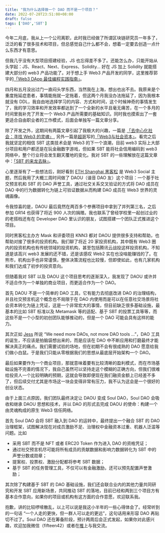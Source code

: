 ```yaml
---
title: "我为什么选择做一个 DAO 而不是一个项目？"
date: 2022-07-28T23:51:08+08:00
draft: false
tags: ['DAO','SBT']
---
```


今年二月底，我从上一个公司离职，此时我已经做了所谓区块链研究员一年多了，泛泛的看了很多技术和项目，但总感觉自己什么都不会，想着一定要去创造一点什么东西才有意思。

但我几乎没有大型项目搭建经验，JS 也忘得差不多了。还能怎么办，只能开始从头学起：JS、React、Next、Express、Solidity... 好在 JS 加上 Solidity 就能搭建大部分的 web3 产品功能了。对于想上手 Web3 产品开发的同学，这里推荐郭宇的[「Web3 DApp 最佳编程实践指南」](https://guoyu.mirror.xyz/RD-xkpoxasAU7x5MIJmiCX4gll3Cs0pAd5iM258S1Ek)。

四月和五月没出过门一直闷头学东西，当然我在上海，想出也出不去。我原来是个重度拖延症患者，事情能拖就一定拖着，但这两个月我没办法拖延了，因为我根本就没有 DDL，我自由地选择学习的内容、方式和时间，这个时候神奇的事情发生了，我的学习效率和开发效率都达到了一个全新的水平且毫无痛苦，在一个多月的时间里我补充了开发一个 Web3 产品所需要的基础知识。同时我也摸索出了一套更适合自由职业者的工作模式，后面会单独写一篇文章分享。

除了开发之外，这期间有两篇文章引起了我极大的兴趣，一篇是 [「去中心化社会：寻找 Web3 的灵魂」](https://mp.weixin.qq.com/s/QzqvMtD9lWiMcPa0gCk-Yg), 另外一篇是[超哥](https://twitter.com/cwweb3)写的[「Web3与社会资本」](https://mp.weixin.qq.com/s/lbRS9gpYn5NZ_zJw0Q3ccg)。看完之后我就坚定的相信 SBT 这类技术会是 Web3 的下一个浪潮，目前 web3 实际上大部分项目和用户都还是在玩金融数字游戏，但如果 SBT 能将社会信用编码到 web3 网络中，整个行业将会发生翻天覆地的变化。我对 SBT 的一些理解放在这篇文章中：[「SBT 的来龙去脉」](https://mirror.xyz/tingfei.eth/K1G3WU2Y2R6LsvvqAq24VGIBYyAmvTtEQZmB7rMIp1c)。

心里逐渐有了一些想法后，刚好看到 [ETH Shanghai 黑客松](https://ethshanghai.org/) 是 Web3 Social 主题，然后我用了大概三周时间做了 DAOU（谐音 DAO 友）这个项目：一个基于社交预言机和 SBT 的 DAO 声誉工具，通过社交关系交叉验证的方式将 DAO 成员在 DAO 中的行为数据转化为链上可验证数据从而构建 DAO 成员在 Web3 世界的灵魂画像。

令我惊喜的是，DAOU 最后竟然在两百多个参赛项目中拿到了并列第三名，之后参加 GR14 也获得了将近 900 人次的捐赠。我也联系了曾经学校里一起创过业的的老搭档还有在 Developer DAO 里认识的朋友，试图搭建一个团队正式推进这个项目。

同时黑客松主办方 Mask 和评委项目 KNN3 都对 DAOU 提供很多支持和帮助，也帮助对接了很多的投资机构。我们聊了将近 20 家投资机构，其中既有 Web3 圈内的投资机构也有传统领域的投资机构，甚至包括腾讯云战投这样投资机构，不知道是该高兴 web3 发展的还不错，还是该感叹 Web2 实在也没啥能赚钱的了。在熊市，机构出手也非常谨慎，整体决策流程也比较慢，但即使如此，也有几家机构和我们达成了初步的投资意向。

但随着我对 SBT 以及 DAOU 这个项目思考的逐渐深入，我发现了 DAOU 或许并不适合作为一个单独的商业项目，而更适合作为一个 DAO。

首先 DAOU 不是一个简单的 DAO 工具，它有能力去彻底改进 DAO 的治理结构，并且社交预言机这个概念也不局限于在 DAO 内使用而是可以在任意社交场景将社会资本转化为链上凭证，这是一个非常宏大的事情，但目前缺乏很多基础设施，最基本的比如 SBT 标准以及 Metamask 等的适配、基于 SBT 的投票工具等等，而这些不是一个小型的初创团队能够推动的，但是一个 DAO 可能会具有这样的能力。

其次正如 [Jess](https://twitter.com/thattallguy/status/1499112483335774208) 所说 “We need more DAOs, not more DAO tools ...”，DAO 工具的诞生，不应该是拍脑袋想出来的，而是应该在 DAO 中不断应用和打磨最终才能解决真正的痛点。我们需要试验的场地，但在初期不会有很成熟的 DAO 愿意给我们做小白鼠。于是我们只能从零根据我们的思想从最底层开始架构一个 DAO。

最后如果要作为一个商业项目，那就意味着要有比较清晰的盈利模式，而在市场基础设施不完善的情况下，我自己虽然可以坚持走这个模糊的正确方向，但我们很难给投资人一个比较明确的预期，这就会导致即便现在我们融资金额上已经差不多了，但后续交付尤其是市场这一块会变得非常有压力，我不认为这会是一个很好的创业状态。

由于上面三点原因，我们团队最终决定让 DAOU 变成 Soul DAO，Soul DAO 会吸收和继承 DAOU 思想和技术，并以 DAO 的形式去完成 DAOU 的使命：构建一个由灵魂构成的原生 Web3 信任网络。

首先 Soul DAO 会将 SBT 融入到 DAO 的运转中，最终提出一个融合 SBT 的 DAO 治理框架，试图解决现在对成员激励不足、治理权中金融资本过重、机器人泛滥等问题。比如

- 采用 SBT 而不是 NFT 或者 ERC20 Token 作为进入 DAO 的资格凭证；
- 通过社交预言机尽可能将所有成员的贡献数据和影响力数据转化为 SBT 中的声誉分数或勋章；
- 提案权、投票权、激励分配都将参考 SBT 数据；
- 基于 SBT 的任务管理工具，不仅可以有金融激励，还可以预先配置声誉激励；

其次除了构建基于 SBT 的 DAO 基础设施，我们还会联合业内的其他力量共同研究和开发 SBT 应用新场景，共同推动 SBT 的落地，目前已经和两到三个项目方有基本合作意向，如果你的项目或机构有这方面的合作意愿，欢迎联系我。

抱歉，讲的比较啰嗦散乱，以上可以说是我这小半年的一些心得体会了。经常听到的一句话 “一个人走的更快，但一群人可以走的更远”，这句话用来形容 DAO 再贴切不过了。Soul DAO 还在筹备阶段，预计两周后会正式发起，如果你对此感兴趣，欢迎加我微信（fifteen42）或者在[推](https://twitter.com/fifteen42_)上与我交流。
